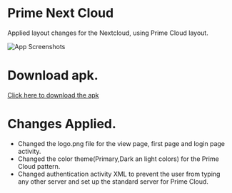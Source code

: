 # Prime Next Cloud

Applied layout changes for the Nextcloud, using Prime Cloud layout. 


![App Screenshots](https://i.imgur.com/wXecimh.png)


# Download apk. 

[Click here to download the apk](https://drive.google.com/file/d/1tVk-R4A2UxyAlCbrZY4X_d2-u2cV_i1w/view?usp=sharing)





# Changes Applied. 


* Changed the logo.png file for the view page, first page and login page activity. 
* Changed the color theme(Primary,Dark an light colors) for the Prime Cloud pattern.
* Changed authentication activity XML to prevent the user from typing any other server and set up the standard server for Prime Cloud. 





